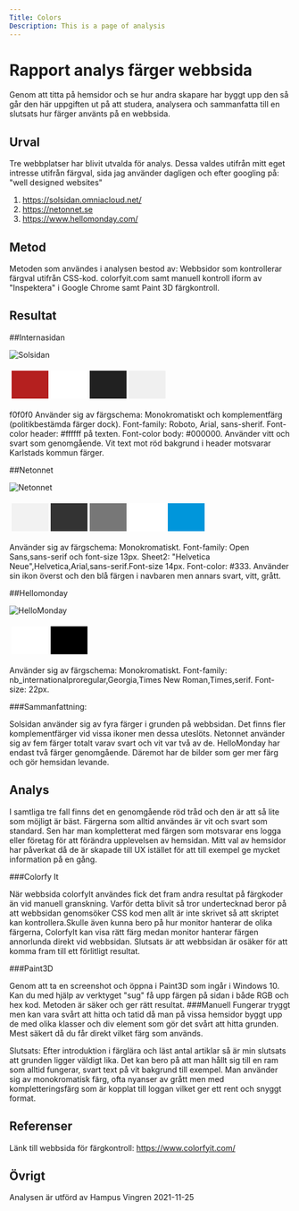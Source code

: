 ```yaml
---
Title: Colors
Description: This is a page of analysis
---
```


Rapport analys färger webbsida
=======================

Genom att titta på hemsidor och se hur andra skapare har byggt upp den så går den här uppgiften ut på att studera, analysera och sammanfatta till en slutsats hur färger använts på en webbsida. 

Urval
-----------------------
Tre webbplatser har blivit utvalda för analys. Dessa valdes utifrån mitt eget intresse utifrån färgval, sida jag använder dagligen och efter googling på: "well designed websites"

1. https://solsidan.omniacloud.net/
2. https://netonnet.se
3. https://www.hellomonday.com/

Metod
-----------------------
Metoden som användes i analysen bestod av:
Webbsidor som kontrollerar färgval utifrån CSS-kod.
colorfyit.com samt manuell kontroll iform av "Inspektera" i Google Chrome samt Paint 3D färgkontroll.

Resultat
-----------------------
##Internasidan

![Solsidan](.././assets/img/solsidan.jpg)
<table style="border-spacing: 4px; border-collapse: separate">
<tr>
<td style="height: 50px; width: 50px; background-color: #b5201f">
<td style="height: 50px; width: 50px; background-color: #fff">
<td style="height: 50px; width: 50px; background-color: rgba(0,0,0,.87)">
<td style="height: 50px; width: 50px; background-color: #f0f0f0">
</tr>
</table>
f0f0f0
Använder sig av färgschema: Monokromatiskt och komplementfärg (politikbestämda färger dock).
Font-family: Roboto, Arial, sans-sherif.
Font-color header: #ffffff på texten.
Font-color body: #000000.
Använder vitt och svart som genomgående. Vit text mot röd bakgrund i header motsvarar Karlstads kommun färger.

##Netonnet

![Netonnet](.././assets/img/hellomonday.jpg)
<table style="border-spacing: 4px; border-collapse: separate">
<tr>
<td style="height: 50px; width: 50px; background-color: #f2f2f2">
<td style="height: 50px; width: 50px; background-color: #333">
<td style="height: 50px; width: 50px; background-color: #777">
<td style="height: 50px; width: 50px; background-color: #fff">
<td style="height: 50px; width: 50px; background-color: #0096db">

</tr>
</table>
Använder sig av färgschema: Monokromatiskt.
Font-family: Open Sans,sans-serif och font-size 13px.
Sheet2: "Helvetica Neue",Helvetica,Arial,sans-serif.Font-size 14px.
Font-color: #333.
Använder sin ikon överst och den blå färgen i navbaren men annars svart, vitt, grått.

##Hellomonday

![HelloMonday](.././assets/img/netonnet.jpg)
<table style="border-spacing: 4px; border-collapse: separate">
<tr>
<td style="height: 50px; width: 50px; background-color: #fff">
<td style="height: 50px; width: 50px; background-color: #000">
</tr>
</table>

Använder sig av färgschema: Monokromatiskt.
Font-family: nb_internationalproregular,Georgia,Times New Roman,Times,serif.
Font-size: 22px.

###Sammanfattning:

Solsidan använder sig av fyra färger i grunden på webbsidan. Det finns fler komplementfärger vid vissa ikoner men dessa uteslöts.
Netonnet använder sig av fem färger totalt varav svart och vit var två av de.
HelloMonday har endast två färger genomgående. Däremot har de bilder som ger mer färg och gör hemsidan levande.

Analys
-----------------------

I samtliga tre fall finns det en genomgående röd tråd och den är att så lite som möjligt är bäst. Färgerna som alltid användes är vit och svart som standard. Sen har man kompletterat med färgen som motsvarar ens logga eller företag för att förändra upplevelsen av hemsidan. Mitt val av hemsidor har påverkat då de är skapade till UX istället för att till exempel ge mycket information på en gång.

###Colorfy It

När webbsida colorfyIt användes fick det fram andra resultat på färgkoder än vid manuell granskning. Varför detta blivit så tror undertecknad beror på att webbsidan genomsöker CSS kod men allt är inte skrivet så att skriptet kan kontrollera.Skulle även kunna bero på hur monitor hanterar de olika färgerna, ColorfyIt kan visa rätt färg medan monitor hanterar färgen annorlunda direkt vid webbsidan. Slutsats är att webbsidan är osäker för att komma fram till ett förlitligt resultat.

###Paint3D

Genom att ta en screenshot och öppna i Paint3D som ingår i Windows 10. Kan du med hjälp av verktyget "sug" få upp färgen på sidan i både RGB och hex kod. Metoden är säker och ger rätt resultat.
###Manuell
Fungerar tryggt men kan vara svårt att hitta och tatid då man på vissa hemsidor byggt upp de med olika klasser och div element som gör det svårt att hitta grunden. Mest säkert då du får direkt vilket färg som används.

Slutsats: Efter introduktion i färglära och läst antal artiklar så är min slutsats att grunden ligger väldigt lika. Det kan bero på att man hållt sig till en ram som alltid fungerar, svart text på vit bakgrund till exempel. Man använder sig av monokromatisk färg, ofta nyanser av grått men med kompletteringsfärg som är kopplat till loggan vilket ger ett rent och snyggt format.

Referenser
-----------------------

Länk till webbsida för färgkontroll: https://www.colorfyit.com/

Övrigt
-----------------------

Analysen är utförd av Hampus Vingren 2021-11-25